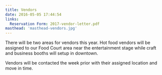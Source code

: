 ```yaml
---
title: Vendors
date: 2016-05-05 17:44:54
links:
  Reservation Form: 2017-vendor-letter.pdf
masthead: 'masthead-vendors.jpg'
---
```

There will be two areas for vendors this year. Hot food vendors will be assigned to our Food Court area near the entertainment stage while craft and business booths will setup in downtown.

Vendors will be contacted the week prior with their assigned location and move in time.

